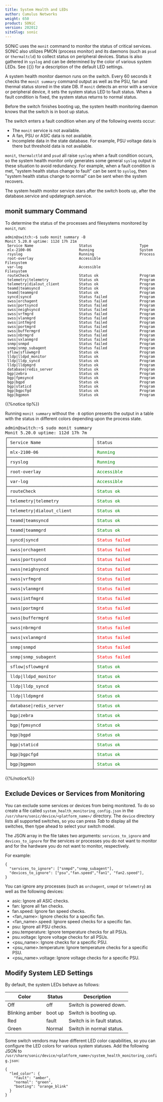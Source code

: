 ```yaml
---
title: System Health and LEDs
author: Cumulus Networks
weight: 650
product: SONiC
version: 202012
siteSlug: sonic
---
```


SONiC uses the `monit` command to monitor the status of critical services. SONiC also utilizes PMON (process monitor) and its daemons (such as `psud` or `thermaltcld`) to collect status on peripheral devices. Status is also gathered in `syslog` and can be determined by the color of various system LEDs. See {{<link url="#modify-system-led-settings" text="below">}} for a description of the default LED settings.

A system health monitor daemon runs on the switch. Every 60 seconds it checks the `monit summary` command output as well as the PSU, fan and thermal status stored in the state DB. If `monit` detects an error with a service or peripheral device, it sets the system status LED to fault status. When a fault condition is fixed, the system status returns to normal status.

Before the switch finishes booting up, the system health monitoring daemon knows that the switch is in boot up status.

The switch enters a fault condition when any of the following events occur:

- The `monit` service is not available.
- A fan, PSU or ASIC data is not available.
- Incomplete data in the state database. For example, PSU voltage data is there but threshold data is not available.

`monit`, `thermalctld` and `psud` all raise `syslog` when a fault condition occurs, so the system health monitor only generates some general `syslog` output in these situation to avoid redundancy. For example, when a fault condition is met, "system health status change to fault" can be sent to `syslog`, then "system health status change to normal" can be sent when the system recovers.

The system health monitor service stars after the switch boots up, after the database.service and updategraph.service.

## monit summary Command

To determine the status of the processes and filesystems monitored by `monit`, run:

```
admin@switch:~$ sudo monit summary -B
Monit 5.20.0 uptime: 112d 17h 21m
 Service Name                     Status                      Type          
 mlx-2100-06                      Running                     System        
 rsyslog                          Running                     Process       
 root-overlay                     Accessible                  Filesystem    
 var-log                          Accessible                  Filesystem    
 routeCheck                       Status ok                   Program       
 telemetry|telemetry              Status ok                   Program       
 telemetry|dialout_client         Status ok                   Program       
 teamd|teamsyncd                  Status ok                   Program       
 teamd|teammgrd                   Status ok                   Program       
 syncd|syncd                      Status failed               Program       
 swss|orchagent                   Status failed               Program       
 swss|portsyncd                   Status failed               Program       
 swss|neighsyncd                  Status failed               Program       
 swss|vrfmgrd                     Status failed               Program       
 swss|vlanmgrd                    Status failed               Program       
 swss|intfmgrd                    Status failed               Program       
 swss|portmgrd                    Status failed               Program       
 swss|buffermgrd                  Status failed               Program       
 swss|nbrmgrd                     Status failed               Program       
 swss|vxlanmgrd                   Status failed               Program       
 snmp|snmpd                       Status failed               Program       
 snmp|snmp_subagent               Status failed               Program       
 sflow|sflowmgrd                  Status ok                   Program       
 lldp|lldpd_monitor               Status ok                   Program       
 lldp|lldp_syncd                  Status ok                   Program       
 lldp|lldpmgrd                    Status ok                   Program       
 database|redis_server            Status ok                   Program       
 bgp|zebra                        Status ok                   Program       
 bgp|fpmsyncd                     Status ok                   Program       
 bgp|bgpd                         Status ok                   Program       
 bgp|staticd                      Status ok                   Program       
 bgp|bgpcfgd                      Status ok                   Program       
 bgp|bgpmon                       Status ok                   Program 
```

{{%notice tip%}}

Running `monit summary` without the `-B` option presents the output in a table with the status in different colors depending upon the process state.

<pre>
admin@switch:~$ sudo monit summary
Monit 5.20.0 uptime: 112d 17h 7m
┌─────────────────────────────────┬────────────────────────────┬───────────────┐
│ Service Name                    │ Status                     │ Type          │
├─────────────────────────────────┼────────────────────────────┼───────────────┤
│ mlx-2100-06                     │ <span style="color: green;">Running</span>                    │ System        │
├─────────────────────────────────┼────────────────────────────┼───────────────┤
│ rsyslog                         │ <span style="color: green;">Running</span>                    │ Process       │
├─────────────────────────────────┼────────────────────────────┼───────────────┤
│ root-overlay                    │ <span style="color: green;">Accessible</span>                 │ Filesystem    │
├─────────────────────────────────┼────────────────────────────┼───────────────┤
│ var-log                         │ <span style="color: green;">Accessible</span>                 │ Filesystem    │
├─────────────────────────────────┼────────────────────────────┼───────────────┤
│ routeCheck                      │ <span style="color: green;">Status ok</span>                  │ Program       │
├─────────────────────────────────┼────────────────────────────┼───────────────┤
│ telemetry|telemetry             │ <span style="color: green;">Status ok</span>                  │ Program       │
├─────────────────────────────────┼────────────────────────────┼───────────────┤
│ telemetry|dialout_client        │ <span style="color: green;">Status ok</span>                  │ Program       │
├─────────────────────────────────┼────────────────────────────┼───────────────┤
│ teamd|teamsyncd                 │ <span style="color: green;">Status ok</span>                  │ Program       │
├─────────────────────────────────┼────────────────────────────┼───────────────┤
│ teamd|teammgrd                  │ <span style="color: green;">Status ok</span>                  │ Program       │
├─────────────────────────────────┼────────────────────────────┼───────────────┤
│ syncd|syncd                     │ <span style="color: red;">Status failed</span>              │ Program       │
├─────────────────────────────────┼────────────────────────────┼───────────────┤
│ swss|orchagent                  │ <span style="color: red;">Status failed</span>              │ Program       │
├─────────────────────────────────┼────────────────────────────┼───────────────┤
│ swss|portsyncd                  │ <span style="color: red;">Status failed</span>              │ Program       │
├─────────────────────────────────┼────────────────────────────┼───────────────┤
│ swss|neighsyncd                 │ <span style="color: red;">Status failed</span>              │ Program       │
├─────────────────────────────────┼────────────────────────────┼───────────────┤
│ swss|vrfmgrd                    │ <span style="color: red;">Status failed</span>              │ Program       │
├─────────────────────────────────┼────────────────────────────┼───────────────┤
│ swss|vlanmgrd                   │ <span style="color: red;">Status failed</span>              │ Program       │
├─────────────────────────────────┼────────────────────────────┼───────────────┤
│ swss|intfmgrd                   │ <span style="color: red;">Status failed</span>              │ Program       │
├─────────────────────────────────┼────────────────────────────┼───────────────┤
│ swss|portmgrd                   │ <span style="color: red;">Status failed</span>              │ Program       │
├─────────────────────────────────┼────────────────────────────┼───────────────┤
│ swss|buffermgrd                 │ <span style="color: red;">Status failed</span>              │ Program       │
├─────────────────────────────────┼────────────────────────────┼───────────────┤
│ swss|nbrmgrd                    │ <span style="color: red;">Status failed</span>              │ Program       │
├─────────────────────────────────┼────────────────────────────┼───────────────┤
│ swss|vxlanmgrd                  │ <span style="color: red;">Status failed</span>              │ Program       │
├─────────────────────────────────┼────────────────────────────┼───────────────┤
│ snmp|snmpd                      │ <span style="color: red;">Status failed</span>              │ Program       │
├─────────────────────────────────┼────────────────────────────┼───────────────┤
│ snmp|snmp_subagent              │ <span style="color: red;">Status failed</span>              │ Program       │
├─────────────────────────────────┼────────────────────────────┼───────────────┤
│ sflow|sflowmgrd                 │ <span style="color: green;">Status ok</span>                  │ Program       │
├─────────────────────────────────┼────────────────────────────┼───────────────┤
│ lldp|lldpd_monitor              │ <span style="color: green;">Status ok</span>                  │ Program       │
├─────────────────────────────────┼────────────────────────────┼───────────────┤
│ lldp|lldp_syncd                 │ <span style="color: green;">Status ok</span>                  │ Program       │
├─────────────────────────────────┼────────────────────────────┼───────────────┤
│ lldp|lldpmgrd                   │ <span style="color: green;">Status ok</span>                  │ Program       │
├─────────────────────────────────┼────────────────────────────┼───────────────┤
│ database|redis_server           │ <span style="color: green;">Status ok</span>                  │ Program       │
├─────────────────────────────────┼────────────────────────────┼───────────────┤
│ bgp|zebra                       │ <span style="color: green;">Status ok</span>                  │ Program       │
├─────────────────────────────────┼────────────────────────────┼───────────────┤
│ bgp|fpmsyncd                    │ <span style="color: green;">Status ok</span>                  │ Program       │
├─────────────────────────────────┼────────────────────────────┼───────────────┤
│ bgp|bgpd                        │ <span style="color: green;">Status ok</span>                  │ Program       │
├─────────────────────────────────┼────────────────────────────┼───────────────┤
│ bgp|staticd                     │ <span style="color: green;">Status ok</span>                  │ Program       │
├─────────────────────────────────┼────────────────────────────┼───────────────┤
│ bgp|bgpcfgd                     │ <span style="color: green;">Status ok</span>                  │ Program       │
├─────────────────────────────────┼────────────────────────────┼───────────────┤
│ bgp|bgpmon                      │ <span style="color: green;">Status ok</span>                  │ Program       │
└─────────────────────────────────┴────────────────────────────┴───────────────┘
</pre>

{{%/notice%}}

## Exclude Devices or Services from Monitoring

You can exclude some services or devices from being monitored. To do so create a file called `system_health_monitoring_config.json` in the `/usr/share/sonic/device/<platform_name>/` directory. The `device` directory lists all supported switches, so you can press *Tab* to display all the switches, then type ahead to select your switch model.

The JSON array in the file takes two arguments: `services_to_ignore` and `devices_to_ignore` for the services or processes you do not want to monitor and for the hardware you do not want to monitor, respectively.

For example:

```
{
  "services_to_ignore": ["snmpd","snmp_subagent"],
  "devices_to_ignore": ["psu","fan.speed","fan1", "fan2.speed"],
}
```

You can ignore any processes (such as `orchagent`, `snmpd` or `telemetry`) as well as the following devices:

- asic: Ignore all ASIC checks.
- fan: Ignore all fan checks.
- fan.speed: Ignore fan speed checks.
- &lt;fan_name>: Ignore checks for a specific fan.
- &lt;fan_name>.speed: Ignore speed checks for a specific fan.
- psu: Ignore all PSU checks.
- psu.temperature: Ignore temperature checks for all PSUs.
- psu.voltage: Ignore voltage checks for all PSUs.
- &lt;psu_name>: Ignore checks for a specific PSU.
- &lt;psu_name>.temperature: Ignore temperature checks for a specific PSU.
- &lt;psu_name>.voltage: Ignore voltage checks for a specific PSU.

## Modify System LED Settings

By default, the system LEDs behave as follows:

| Color | Status | Description |
| ----- | ------ | ----------- |
| Off | off | Switch is powered down. |
| Blinking amber | boot up | Switch is booting up. |
| Red | fault | Switch is in fault status. |
| Green | Normal | Switch in normal status. |

Some switch vendors may have different LED color capabilities, so you can configure the LED colors for various system statuses. Add the following JSON to `/usr/share/sonic/device/<platform_name>/system_health_monitoring_config.json`:

```
{
  "led_color": {
    "fault": "amber",
    "normal": "green",
    "booting": "orange_blink"
  }
}
```
